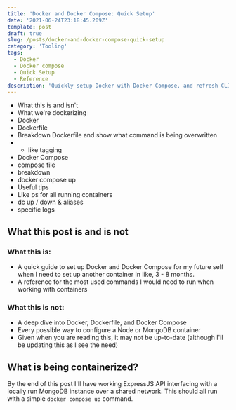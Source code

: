 ```yaml
---
title: 'Docker and Docker Compose: Quick Setup'
date: '2021-06-24T23:18:45.209Z'
template: post
draft: true
slug: /posts/docker-and-docker-compose-quick-setup
category: 'Tooling'
tags:
  - Docker
  - Docker compose
  - Quick Setup
  - Reference
description: 'Quickly setup Docker with Docker Compose, and refresh CLI commands.'
---
```


- What this is and isn't
- What we're dockerizing
- Docker
- Dockerfile
- Breakdown Dockerfile and show what command is being overwritten
- - like tagging
- Docker Compose
- compose file
- breakdown
- docker compose up
- Useful tips
- Like ps for all running containers
- dc up / down & aliases
- specific logs

## What this post is and is not
### What this is:
- A quick guide to set up Docker and Docker Compose for my future self when I need to set up another container in like, 3 - 8 months.
- A reference for the most used commands I would need to run when working with containers

### What this is not:
- A deep dive into Docker, Dockerfile, and Docker Compose
- Every possible way to configure a Node or MongoDB container
- Given when you are reading this, it may not be up-to-date (although I'll be updating this as I see the need)

## What is being containerized?
By the end of this post I'll have working ExpressJS API interfacing with a locally run MongoDB instance over a shared network. This should all run with a simple `docker compose up` command.